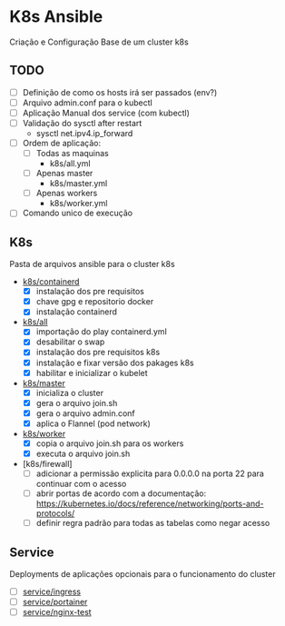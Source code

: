 # K8s Ansible

Criação e Configuração Base de um cluster k8s

## TODO

- [ ] Definição de como os hosts irá ser passados (env?)
- [ ] Arquivo admin.conf para o kubectl
- [ ] Aplicação Manual dos service (com kubectl)
- [ ] Validação do sysctl after restart
  - sysctl net.ipv4.ip_forward
- [ ] Ordem de aplicação:
  - [ ] Todas as maquinas 
    - k8s/all.yml
  - [ ] Apenas master
    - k8s/master.yml
  - [ ] Apenas workers
    - k8s/worker.yml
- [ ] Comando unico de execução

## K8s

Pasta de arquivos ansible para o cluster k8s

- [k8s/containerd](k8s/containerd.yml)
  - [x] instalação dos pre requisitos
  - [x] chave gpg e repositorio docker
  - [x] instalação containerd

- [k8s/all](k8s/all.yml)
  - [x] importação do play containerd.yml
  - [x] desabilitar o swap
  - [x] instalação dos pre requisitos k8s
  - [x] instalação e fixar versão dos pakages k8s
  - [x] habilitar e inicializar o kubelet

- [k8s/master](k8s/master.yml)
  - [x] inicializa o cluster
  - [x] gera o arquivo join.sh
  - [x] gera o arquivo admin.conf
  - [x] aplica o Flannel (pod network)

- [k8s/worker](k8s/worker.yml)
  - [x] copia o arquivo join.sh para os workers
  - [x] executa o arquivo join.sh

- [k8s/firewall]
  - [ ] adicionar a permissão explicita para 0.0.0.0 na porta 22 para continuar com o acesso
  - [ ] abrir portas de acordo com a documentação: https://kubernetes.io/docs/reference/networking/ports-and-protocols/
  - [ ] definir regra padrão para todas as tabelas como negar acesso

## Service

Deployments de aplicações opcionais para o funcionamento do cluster

- [ ] [service/ingress](service/ingress.yml)
- [ ] [service/portainer](service/portainer.yml)
- [ ] [service/nginx-test](service/nginx.test.yml)